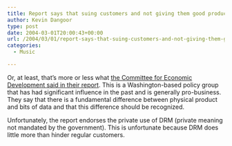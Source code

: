 ```yaml
---
title: Report says that suing customers and not giving them good products is bad for business
author: Kevin Dangoor
type: post
date: 2004-03-01T20:00:43+00:00
url: /2004/03/01/report-says-that-suing-customers-and-not-giving-them-good-products-is-bad-for-business/
categories:
  - Music

---
```

Or, at least, that&#8217;s more or less what [the Committee for Economic Development said in their report][1]. This is a Washington-based policy group that has had significant influence in the past and is generally pro-business. They say that there is a fundamental difference between physical product and bits of data and that this difference should be recognized.

Unfortunately, the report endorses the private use of DRM (private meaning not mandated by the government). This is unfortunate because DRM does little more than hinder regular customers.

 [1]: http://www.nytimes.com/2004/03/01/technology/01rights.html?ei=5007&en=9af7398941f1bbe5&ex=1393477200&partner=TECHDIRT&pagewanted=all&position= "Report Raises Questions About Fighting Online Piracy"